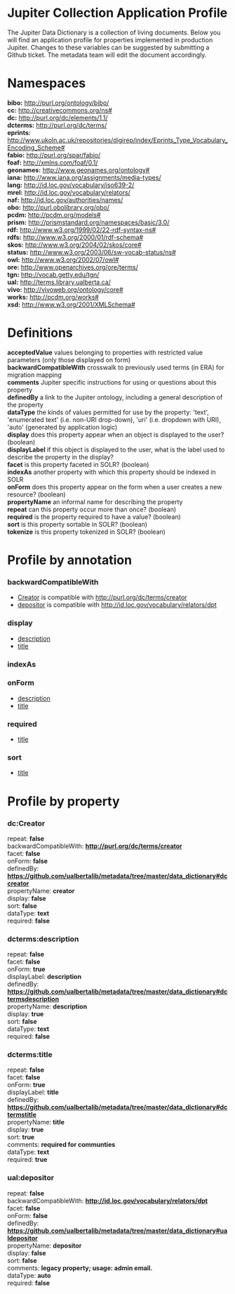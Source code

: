 # Jupiter Collection Application Profile

The Jupiter Data Dictionary is a collection of living documents. Below you will find an application profile for properties implemented in production Jupiter. Changes to these variables can be suggested by submitting a Github ticket. The metadata team will edit the document accordingly.

# Namespaces  
**bibo:** http://purl.org/ontology/bibo/  
**cc:** http://creativecommons.org/ns#  
**dc:** http://purl.org/dc/elements/1.1/  
**dcterms:** http://purl.org/dc/terms/  
**eprints:** http://www.ukoln.ac.uk/repositories/digirep/index/Eprints_Type_Vocabulary_Encoding_Scheme#  
**fabio:** http://purl.org/spar/fabio/  
**foaf:** http://xmlns.com/foaf/0.1/  
**geonames:** http://www.geonames.org/ontology#  
**iana:** http://www.iana.org/assignments/media-types/  
**lang:** http://id.loc.gov/vocabulary/iso639-2/  
**mrel:** http://id.loc.gov/vocabulary/relators/  
**naf:** http://id.loc.gov/authorities/names/  
**obo:** http://purl.obolibrary.org/obo/  
**pcdm:** http://pcdm.org/models#  
**prism:** http://prismstandard.org/namespaces/basic/3.0/  
**rdf:** http://www.w3.org/1999/02/22-rdf-syntax-ns#  
**rdfs:** http://www.w3.org/2000/01/rdf-schema#  
**skos:** http://www.w3.org/2004/02/skos/core#  
**status:** http://www.w3.org/2003/06/sw-vocab-status/ns#  
**owl:** http://www.w3.org/2002/07/owl#  
**ore:** http://www.openarchives.org/ore/terms/  
**tgn:** http://vocab.getty.edu/tgn/  
**ual:** http://terms.library.ualberta.ca/  
**vivo:** http://vivoweb.org/ontology/core#  
**works:** http://pcdm.org/works#  
**xsd:** http://www.w3.org/2001/XMLSchema#  

# Definitions

   **acceptedValue** values belonging to properties with restricted value parameters (only those displayed on form)  
   **backwardCompatibleWith** crosswalk to previously used terms (in ERA) for migration mapping  
   **comments** Jupiter specific instructions for using or questions about this property  
   **definedBy** a link to the Jupiter ontology, including a general description of the property  
   **dataType** the kinds of values permitted for use by the property: 'text', 'enumerated text' (i.e. non-URI drop-down), 'uri' (i.e. dropdown with URI), 'auto' (generated by application logic)  
   **display** does this property appear when an object is displayed to the user? (boolean)  
   **displayLabel** if this object is displayed to the user, what is the label used to describe the property in the display?  
   **facet** is this property faceted in SOLR? (boolean)  
   **indexAs** another property with which this property should be indexed in SOLR  
   **onForm** does this property appear on the form when a user creates a new resource? (boolean)  
   **propertyName** an informal name for describing the property  
   **repeat** can this property occur more than once? (boolean)  
   **required** is the property required to have a value? (boolean)  
   **sort** is this property sortable in SOLR? (boolean)  
   **tokenize** is this property tokenized in SOLR? (boolean)  

# Profile by annotation
### backwardCompatibleWith  
  * [Creator](https://github.com/ualbertalib/metadata/tree/master/data_dictionary/profile_generic#dccreator) is compatible with http://purl.org/dc/terms/creator  
  * [depositor](https://github.com/ualbertalib/metadata/tree/master/data_dictionary/profile_generic#ualdepositor) is compatible with http://id.loc.gov/vocabulary/relators/dpt  
### display  
  * [description](https://github.com/ualbertalib/metadata/tree/master/data_dictionary/profile_generic#dctermsdescription  )  
  * [title](https://github.com/ualbertalib/metadata/tree/master/data_dictionary/profile_generic#dctermstitle  )  
### indexAs  
### onForm  
  * [description](https://github.com/ualbertalib/metadata/tree/master/data_dictionary/profile_generic#dctermsdescription  )  
  * [title](https://github.com/ualbertalib/metadata/tree/master/data_dictionary/profile_generic#dctermstitle  )  
### required  
  * [title](https://github.com/ualbertalib/metadata/tree/master/data_dictionary/profile_generic#dctermstitle  )  
### sort  
  * [title](https://github.com/ualbertalib/metadata/tree/master/data_dictionary/profile_generic#dctermstitle  )  

# Profile by property

### dc:Creator  
repeat: **false**  
backwardCompatibleWith: **http://purl.org/dc/terms/creator**  
facet: **false**  
onForm: **false**  
definedBy: **https://github.com/ualbertalib/metadata/tree/master/data_dictionary#dccreator**  
propertyName: **creator**  
display: **false**  
sort: **false**  
dataType: **text**  
required: **false**  
### dcterms:description  
repeat: **false**  
facet: **false**  
onForm: **true**  
displayLabel: **description**  
definedBy: **https://github.com/ualbertalib/metadata/tree/master/data_dictionary#dctermsdescription**  
propertyName: **description**  
display: **true**  
sort: **false**  
dataType: **text**  
required: **false**  
### dcterms:title  
repeat: **false**  
facet: **false**  
onForm: **true**  
displayLabel: **title**  
definedBy: **https://github.com/ualbertalib/metadata/tree/master/data_dictionary#dctermstitle**  
propertyName: **title**  
display: **true**  
sort: **true**  
comments: **required for communties**  
dataType: **text**  
required: **true**  
### ual:depositor  
repeat: **false**  
backwardCompatibleWith: **http://id.loc.gov/vocabulary/relators/dpt**  
facet: **false**  
onForm: **false**  
definedBy: **https://github.com/ualbertalib/metadata/tree/master/data_dictionary#ualdepositor**  
propertyName: **depositor**  
display: **false**  
sort: **false**  
comments: **legacy property; usage: admin email.**  
dataType: **auto**  
required: **false**  
